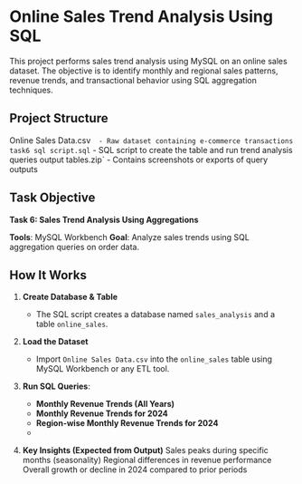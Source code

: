 # Online Sales Trend Analysis Using SQL

This project performs sales trend analysis using MySQL on an online sales dataset. The objective is to identify monthly and regional sales patterns, revenue trends, and transactional behavior using SQL aggregation techniques.


##  Project Structure

Online Sales Data.csv`  - Raw dataset containing e-commerce transactions 
task6 sql script.sql`   - SQL script to create the table and run trend analysis queries 
output tables.zip`      - Contains screenshots or exports of query outputs 

##  Task Objective

**Task 6: Sales Trend Analysis Using Aggregations**

 **Tools**: MySQL Workbench
 **Goal**: Analyze sales trends using SQL aggregation queries on order data.

## How It Works

1. **Create Database & Table**
   - The SQL script creates a database named `sales_analysis` and a table `online_sales`.

2. **Load the Dataset**
   - Import `Online Sales Data.csv` into the `online_sales` table using MySQL Workbench or any ETL tool.

3. **Run SQL Queries**:
   - **Monthly Revenue Trends (All Years)**
   - **Monthly Revenue Trends for 2024**
   - **Region-wise Monthly Revenue Trends for 2024**
   - 
4. **Key Insights (Expected from Output)**
Sales peaks during specific months (seasonality)
Regional differences in revenue performance
Overall growth or decline in 2024 compared to prior periods

